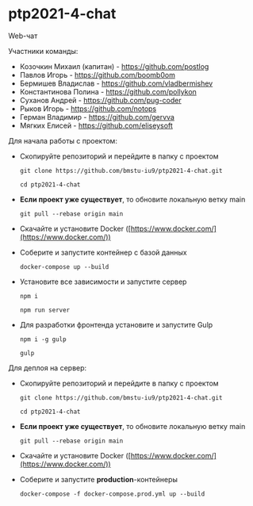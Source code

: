
# ptp2021-4-chat
Web-чат

Участники команды:
* Козочкин Михаил (капитан) - https://github.com/postlog
* Павлов Игорь - https://github.com/boomb0om
* Бермишев Владислав - https://github.com/vladbermishev
* Константинова Полина - https://github.com/pollykon
* Суханов Андрей - https://github.com/pug-coder
* Рыков Игорь - https://github.com/notops
* Герман Владимир - https://github.com/gervva
* Мягких Елисей - https://github.com/eliseysoft

    
Для начала работы с проектом:

* Скопируйте репозиторий и перейдите в папку с проектом
  
  `git clone https://github.com/bmstu-iu9/ptp2021-4-chat.git`
  
  `cd ptp2021-4-chat`
  

* **Если проект уже существует**, то обновите локальную ветку main
  
  `git pull --rebase origin main`


* Скачайте и установите Docker ([https://www.docker.com/](https://www.docker.com/))


* Соберите и запустите контейнер с базой данных
  
    `docker-compose up --build`


* Установите все зависимости  и запустите сервер

    `npm i`

    `npm run server`

  
* Для разработки фронтенда установите и запустите Gulp
  
    `npm i -g gulp`

    `gulp`

Для деплоя на сервер:

* Скопируйте репозиторий и перейдите в папку с проектом
  
  `git clone https://github.com/bmstu-iu9/ptp2021-4-chat.git`
  
  `cd ptp2021-4-chat`
  

* **Если проект уже существует**, то обновите локальную ветку main
  
  `git pull --rebase origin main`

  
* Скачайте и установите Docker ([https://www.docker.com/](https://www.docker.com/))


* Соберите и запустите **production**-контейнеры
  
    `docker-compose -f docker-compose.prod.yml up --build`
  